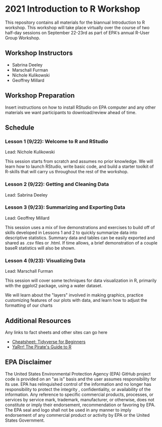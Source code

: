 # 2021 Introduction to R Workshop
This repository contains all materials for the biannual Introduction to R workshop. This workshop will take place virtually over the course of two half-day sessions on September 22-23rd as part of EPA's annual R-User Group Workshop.

## Workshop Instructors
- Sabrina Deeley
- Marschall Furman
- Nichole Kulikowski
- Geoffrey Millard

## Workshop Preparation
Insert instructions on how to install RStudio on EPA computer and any other materials we want participants to download/review ahead of time.

## Schedule
### Lesson 1 (9/22): Welcome to R and RStudio
Lead: Nichole Kulikowski

This session starts from scratch and assumes no prior knowledge. We will learn how to launch RStudio, write basic code, and build a starter toolkit of R-skills that will carry us throughout the rest of the workshop.

### Lesson 2 (9/22): Getting and Cleaning Data
Lead: Sabrina Deeley

### Lesson 3 (9/23): Summarizing and Exporting Data
Lead: Geoffrey Millard

This session uses a mix of live demonstrations and exercises to build off of skills developed in Lessons 1 and 2 to quickly summarize data into descriptive statistics.  Summary data and tables can be easily exported and shared as .csv files or .html.  If time allows, a brief demonstration of a couple baseR statistics will also be shown.

### Lesson 4 (9/23): Visualizing Data
Lead: Marschall Furman

This session will cover some techniques for data visualization in R, 
primarily with the ggplot2 package, using a water dataset. 

We will learn about the "layers" involved in making graphics, practice customizing 
features of our plots with data, and learn how to adjust the formatting of our charts

## Additional Resources
Any links to fact sheets and other sites can go here
- [Cheatsheet: Tidyverse for Beginners](https://s3.amazonaws.com/assets.datacamp.com/blog_assets/Tidyverse+Cheat+Sheet.pdf)
- [YaRrr! The Pirate's Guide to R](https://bookdown.org/ndphillips/YaRrr/)

## EPA Disclaimer
The United States Environmental Protection Agency (EPA) GitHub project code is provided on an "as is" basis and the user assumes responsibility for its use. EPA has relinquished control of the information and no longer has responsibility to protect the integrity , confidentiality, or availability of the information. Any reference to specific commercial products, processes, or services by service mark, trademark, manufacturer, or otherwise, does not constitute or imply their endorsement, recommendation or favoring by EPA. The EPA seal and logo shall not be used in any manner to imply endorsement of any commercial product or activity by EPA or the United States Government.
